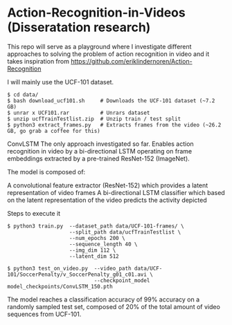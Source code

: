 # Action-Recognition-in-Videos (Disseratation research)

This repo will serve as a playground where I investigate different approaches to solving the problem of action recognition in video and it takes inspiration from https://github.com/eriklindernoren/Action-Recognition

I will mainly use the UCF-101 dataset.
```
$ cd data/              
$ bash download_ucf101.sh     # Downloads the UCF-101 dataset (~7.2 GB)
$ unrar x UCF101.rar          # Unrars dataset
$ unzip ucfTrainTestlist.zip  # Unzip train / test split
$ python3 extract_frames.py   # Extracts frames from the video (~26.2 GB, go grab a coffee for this)
```
ConvLSTM
The only approach investigated so far. Enables action recognition in video by a bi-directional LSTM operating on frame embeddings extracted by a pre-trained ResNet-152 (ImageNet).

The model is composed of:

A convolutional feature extractor (ResNet-152) which provides a latent representation of video frames
A bi-directional LSTM classifier which based on the latent representation of the video predicts the activity depicted

Steps to execute it

```
$ python3 train.py  --dataset_path data/UCF-101-frames/ \
                    --split_path data/ucfTrainTestlist \
                    --num_epochs 200 \
                    --sequence_length 40 \
                    --img_dim 112 \
                    --latent_dim 512
```


```
$ python3 test_on_video.py  --video_path data/UCF-101/SoccerPenalty/v_SoccerPenalty_g01_c01.avi \
                            --checkpoint_model model_checkpoints/ConvLSTM_150.pth
```


The model reaches a classification accuracy of 99% accuracy on a randomly sampled test set, composed of 20% of the total amount of video sequences from UCF-101. 

